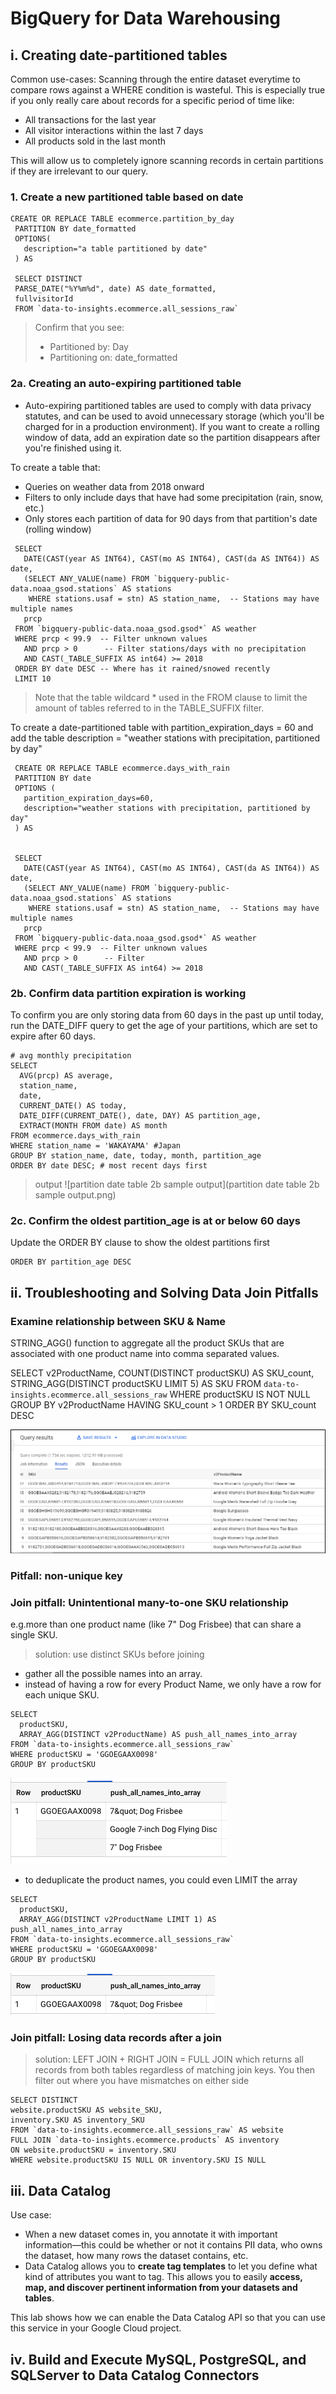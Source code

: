 # BigQuery for Data Warehousing

## i. Creating date-partitioned tables

Common use-cases: 
Scanning through the entire dataset everytime to compare rows against a WHERE condition is wasteful. This is especially true if you only really care about records for a specific period of time like:

- All transactions for the last year
- All visitor interactions within the last 7 days
- All products sold in the last month

This will allow us to completely ignore scanning records in certain partitions if they are irrelevant to our query.

### 1. Create a new partitioned table based on date

```
CREATE OR REPLACE TABLE ecommerce.partition_by_day
 PARTITION BY date_formatted
 OPTIONS(
   description="a table partitioned by date"
 ) AS

 SELECT DISTINCT
 PARSE_DATE("%Y%m%d", date) AS date_formatted,
 fullvisitorId
 FROM `data-to-insights.ecommerce.all_sessions_raw`

```

> Confirm that you see:
> 
> - Partitioned by: Day
> - Partitioning on: date_formatted

### 2a. Creating an auto-expiring partitioned table

- Auto-expiring partitioned tables are used to comply with data privacy statutes, and can be used to avoid unnecessary storage (which you'll be charged for in a production environment). If you want to create a rolling window of data, add an expiration date so the partition disappears after you're finished using it.

To create a table that:

- Queries on weather data from 2018 onward
- Filters to only include days that have had some precipitation (rain, snow, etc.)
- Only stores each partition of data for 90 days from that partition's date (rolling window)

```
 SELECT
   DATE(CAST(year AS INT64), CAST(mo AS INT64), CAST(da AS INT64)) AS date,
   (SELECT ANY_VALUE(name) FROM `bigquery-public-data.noaa_gsod.stations` AS stations
    WHERE stations.usaf = stn) AS station_name,  -- Stations may have multiple names
   prcp
 FROM `bigquery-public-data.noaa_gsod.gsod*` AS weather
 WHERE prcp < 99.9  -- Filter unknown values
   AND prcp > 0      -- Filter stations/days with no precipitation
   AND CAST(_TABLE_SUFFIX AS int64) >= 2018
 ORDER BY date DESC -- Where has it rained/snowed recently
 LIMIT 10
```
>  Note that the table wildcard * used in the FROM clause to limit the amount of tables referred to in the TABLE_SUFFIX filter.


To create a date-partitioned table with  partition_expiration_days = 60 and add the table description = "weather stations with precipitation, partitioned by day"

```
 CREATE OR REPLACE TABLE ecommerce.days_with_rain
 PARTITION BY date
 OPTIONS (
   partition_expiration_days=60,
   description="weather stations with precipitation, partitioned by day"
 ) AS


 SELECT
   DATE(CAST(year AS INT64), CAST(mo AS INT64), CAST(da AS INT64)) AS date,
   (SELECT ANY_VALUE(name) FROM `bigquery-public-data.noaa_gsod.stations` AS stations
    WHERE stations.usaf = stn) AS station_name,  -- Stations may have multiple names
   prcp
 FROM `bigquery-public-data.noaa_gsod.gsod*` AS weather
 WHERE prcp < 99.9  -- Filter unknown values
   AND prcp > 0      -- Filter
   AND CAST(_TABLE_SUFFIX AS int64) >= 2018
```

### 2b. Confirm data partition expiration is working

To confirm you are only storing data from 60 days in the past up until today, run the DATE_DIFF query to get the age of your partitions, which are set to expire after 60 days.

```
# avg monthly precipitation
SELECT
  AVG(prcp) AS average,
  station_name,
  date,
  CURRENT_DATE() AS today,
  DATE_DIFF(CURRENT_DATE(), date, DAY) AS partition_age,
  EXTRACT(MONTH FROM date) AS month
FROM ecommerce.days_with_rain
WHERE station_name = 'WAKAYAMA' #Japan
GROUP BY station_name, date, today, month, partition_age
ORDER BY date DESC; # most recent days first
```
> output
![partition date table 2b sample output](partition date table 2b sample output.png)

### 2c. Confirm the oldest partition_age is at or below 60 days
Update the ORDER BY clause to show the oldest partitions first
```
ORDER BY partition_age DESC
```

## ii. Troubleshooting and Solving Data Join Pitfalls

### Examine relationship between SKU & Name

STRING_AGG() function to aggregate all the product SKUs that are associated with one product name into comma separated values.

SELECT
  v2ProductName,
  COUNT(DISTINCT productSKU) AS SKU_count,
  STRING_AGG(DISTINCT productSKU LIMIT 5) AS SKU
FROM `data-to-insights.ecommerce.all_sessions_raw`
  WHERE productSKU IS NOT NULL
  GROUP BY v2ProductName
  HAVING SKU_count > 1
  ORDER BY SKU_count DESC

![string_agg_output](string_agg_output.png)

### Pitfall: non-unique key

### Join pitfall: Unintentional many-to-one SKU relationship
e.g.more than one product name (like 7" Dog Frisbee) that can share a single SKU.

> solution: use distinct SKUs before joining

- gather all the possible names into an array. 
- instead of having a row for every Product Name, we only have a row for each unique SKU.

```
SELECT
  productSKU,
  ARRAY_AGG(DISTINCT v2ProductName) AS push_all_names_into_array
FROM `data-to-insights.ecommerce.all_sessions_raw`
WHERE productSKU = 'GGOEGAAX0098'
GROUP BY productSKU
```

![array_agg_1](array_agg_1.png)

- to deduplicate the product names, you could even LIMIT the array

```
SELECT
  productSKU,
  ARRAY_AGG(DISTINCT v2ProductName LIMIT 1) AS push_all_names_into_array
FROM `data-to-insights.ecommerce.all_sessions_raw`
WHERE productSKU = 'GGOEGAAX0098'
GROUP BY productSKU

```
![array_agg_2](array_agg_2.png)

### Join pitfall: Losing data records after a join

> solution: LEFT JOIN + RIGHT JOIN = FULL JOIN which returns all records from both tables regardless of matching join keys. You then filter out where you have mismatches on either side

```
SELECT DISTINCT
website.productSKU AS website_SKU,
inventory.SKU AS inventory_SKU
FROM `data-to-insights.ecommerce.all_sessions_raw` AS website
FULL JOIN `data-to-insights.ecommerce.products` AS inventory
ON website.productSKU = inventory.SKU
WHERE website.productSKU IS NULL OR inventory.SKU IS NULL
```

## iii. Data Catalog

Use case: 

- When a new dataset comes in, you annotate it with important information—this could be whether or not it contains PII data, who owns the dataset, how many rows the dataset contains, etc.
- Data Catalog allows you to **create tag templates** to let you define what kind of attributes you want to tag. This allows you to easily **access, map, and discover pertinent information from your datasets and tables**.

This lab shows how we can enable the Data Catalog API so that you can use this service in your Google Cloud project.

## iv. Build and Execute MySQL, PostgreSQL, and SQLServer to Data Catalog Connectors